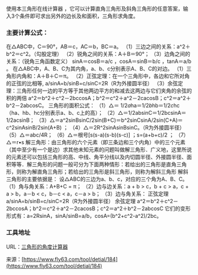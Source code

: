 使用本三角形在线计算器 ，它可以计算直角三角形及斜角三角形的任意答案，输入3个条件即可求出另外的边长及和面积，三角形求角度。

### 主要计算公式：
在△ABC中，C＝90°，AB＝c，AC＝b，BC＝a。
（1）三边之间的关系：a^2＋b^2＝c^2。（勾股定理）
（2）锐角之间的关系：A＋B＝90°；
（3）边角之间的关系：（锐角三角函数定义）
sinA＝cosB＝a/c ，cosA＝sinB＝b/c ，tanA＝a/b 。
在△ABC中，A、B、C为其内角，a、b、c分别表示A、B、C的对边。
（1）三角形内角和：A＋B＋C＝π。
（2）正弦定理：在一个三角形中，各边和它所对角的正弦的比相等,
a/sinA=b/sinB=c/sinC=2R（R为外接圆半径）
（3）余弦定理：三角形任何一边的平方等于其他两边平方的和减去这两边与它们夹角的余弦的积的两倍
a^2＝b^2＋c^2－2bccosA；b^2＝c^2＋a^2－2cacosB；c^2＝a^2＋b^2－2abcosC。
三角形的面积公式：
（1）△＝ 1/2*a*ha＝1/2*b*hb＝1/2*c*hc（ha、hb、hc分别表示a、b、c上的高）；
（2）△＝1/2absinC＝1/2bcsinA＝1/2acsinB；
（3）△＝a^2sinBsinC/2sin(B+C)＝b^2sinCsinA/2sin(C+A)＝c^2sinAsinB/2sin(A+B) ；
（4）△＝2R^2sinAsinBsinC。（R为外接圆半径）
（5）△＝abc/4R；
（6）△＝根号[s(s-a)(s-b)(s-c)] ；s=(a+b+c)/2 ；
（7）△＝r•s
解三角形：由三角形的六个元素（即三条边和三个内角）中的三个元素（其中至少有一个是边）求其他未知元素的问题叫做解三角形．广义地，这里所说的元素还可以包括三角形的高、中线、角平分线以及内切圆半径、外接圆半径、面积等等．解三角形的问题一般可分为下面两种情形：若给出的三角形是直角三角形，则称为解直角三角形；若给出的三角形是斜三角形，则称为解斜三角形
解斜三角形的主要依据是：
设△ABC的三边为a、b、c，对应的三个角为A、B、C。
（1）角与角关系：A+B+C = π；
（2）边与边关系：a + b > c，b + c > a，c + a > b，a－b < c，b－c < a，c－a > b；
（3）边与角关系：
正弦定理 a/sinA=b/sinB=c/sinC=2R（R为外接圆半径）
余弦定理 a^2＝b^2＋c^2－2bccosA；b^2＝c^2＋a^2－2cacosB；c^2＝a^2＋b^2－2abcosC
它们的变形形式有：a=2RsinA，sinA/sinB=a/b，cosA=(b^2+c^2-a^2)/2bc。

### 工具地址
URL：[三角形的角度计算器](https://www.fly63.com/tool/sanjiaoxingjiaodu/)

来源：[https://www.fly63.com/tool/detial/184](https://www.fly63.com/tool/detial/184)
